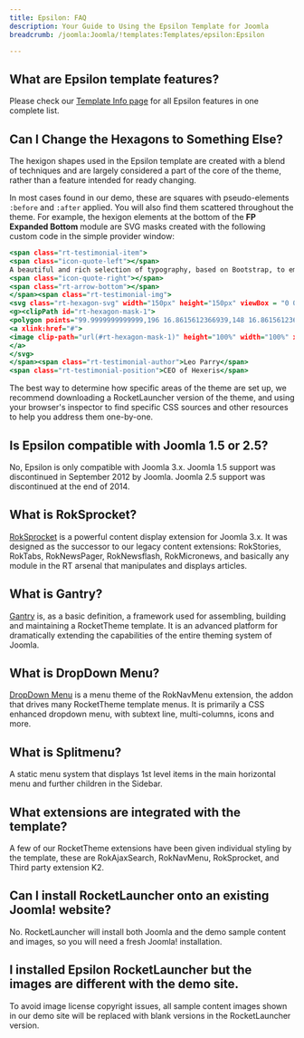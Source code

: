 ```yaml
---
title: Epsilon: FAQ
description: Your Guide to Using the Epsilon Template for Joomla
breadcrumb: /joomla:Joomla/!templates:Templates/epsilon:Epsilon

---
```


What are Epsilon template features?
-----

Please check our [Template Info page][features] for all Epsilon features in one complete list.

## Can I Change the Hexagons to Something Else?

The hexigon shapes used in the Epsilon template are created with a blend of techniques and are largely considered a part of the core of the theme, rather than a feature intended for ready changing.

In most cases found in our demo, these are squares with pseudo-elements `:before` and `:after` applied. You will also find them scattered throughout the theme. For example, the hexigon elements at the bottom of the **FP Expanded Bottom** module are SVG masks created with the following custom code in the simple provider window:

~~~ .html
<span class="rt-testimonial-item">
<span class="icon-quote-left"></span>  
A beautiful and rich selection of typography, based on Bootstrap, to emphasise <span class="hidden-tablet">and embellish </span>content. 
<span class="icon-quote-right"></span>
<span class="rt-arrow-bottom"></span>
</span><span class="rt-testimonial-img">
<svg class="rt-hexagon-svg" width="150px" height="150px" viewBox = "0 0 200 200" xmlns="http://www.w3.org/2000/svg" xmlns:xlink="http://www.w3.org/1999/xlink" version="1.1">
<g><clipPath id="rt-hexagon-mask-1">
<polygon points="99.9999999999999,196 16.8615612366939,148 16.8615612366939,52 100,4 183.138438763306,52 183.138438763306,148" />          </clipPath></g>      
<a xlink:href="#">       
<image clip-path="url(#rt-hexagon-mask-1)" height="100%" width="100%" xlink:href="images/rocketlauncher/frontpage/expandedbottom/img1.jpg" />
</a>
</svg>
</span><span class="rt-testimonial-author">Leo Parry</span>
<span class="rt-testimonial-position">CEO of Hexeris</span>
~~~ 

The best way to determine how specific areas of the theme are set up, we recommend downloading a RocketLauncher version of the theme, and using your browser's inspector to find specific CSS sources and other resources to help you address them one-by-one.

Is Epsilon compatible with Joomla 1.5 or 2.5?
-----

No, Epsilon is only compatible with Joomla 3.x. Joomla 1.5 support was discontinued in September 2012 by Joomla. Joomla 2.5 support was discontinued at the end of 2014. 

What is RokSprocket?
-----

[RokSprocket][roksprocket] is a powerful content display extension for Joomla 3.x. It was designed as the successor to our legacy content extensions: RokStories, RokTabs, RokNewsPager, RokNewsflash, RokMicronews, and basically any module in the RT arsenal that manipulates and displays articles.

What is Gantry?
-----

[Gantry][gantry] is, as a basic definition, a framework used for assembling, building and maintaining a RocketTheme template. It is an advanced platform for dramatically extending the capabilities of the entire theming system of Joomla.

What is DropDown Menu?
-----

[DropDown Menu][dropdown] is a menu theme of the RokNavMenu extension, the addon that drives many RocketTheme template menus. It is primarily a CSS enhanced dropdown menu, with subtext line, multi-columns, icons and more.

What is Splitmenu?
-----

A static menu system that displays 1st level items in the main horizontal menu and further children in the Sidebar.

What extensions are integrated with the template?
-----

A few of our RocketTheme extensions have been given individual styling by the template, these are RokAjaxSearch, RokNavMenu, RokSprocket, and Third party extension K2.

Can I install RocketLauncher onto an existing Joomla! website?
-----

No. RocketLauncher will install both Joomla and the demo sample content and images, so you will need a fresh Joomla! installation.

I installed Epsilon RocketLauncher but the images are different with the demo site.
-----

To avoid image license copyright issues, all sample content images shown in our demo site will be replaced with blank versions in the RocketLauncher version.

[gantry]: http://gantry.org/
[features]: http://demo.rockettheme.com/joomla-templates/epsilon/features
[font]: http://www.fontsquirrel.com/fonts/Raleway
[forum]: http://www.rockettheme.com/forum/joomla-template-epsilon
[roksprocket]: http://www.rockettheme.com/joomla/extensions/roksprocket
[dropdown]: http://demo.rockettheme.com/joomla-templates/epsilon/features/menu-options
[splitmenu]: http://demo.rockettheme.com/joomla-templates/epsilon/features/menu-options
